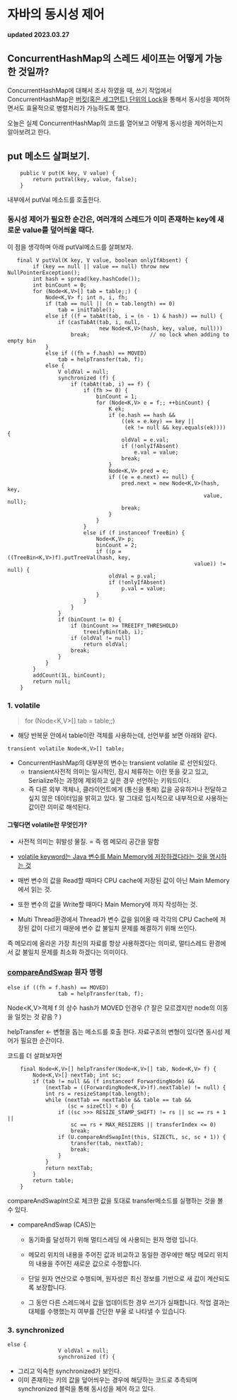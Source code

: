 # 자바의 동시성 제어

**updated 2023.03.27**

## ConcurrentHashMap의 스레드 세이프는 어떻게 가능한 것일까?

ConcurrentHashMap에 대해서 조사 하였을 때, 쓰기 작업에서 ConcurrentHashMap은 [버킷(혹은 세그먼트) 단위의 Lock](https://devlog-wjdrbs96.tistory.com/269)을 통해서 동시성을 제어하면서도 효율적으로 병렬처리가 가능하도록 했다.

오늘은 실제 ConcurrentHashMap의 코드를 열어보고 어떻게 동시성을 제어하는지 알아보려고 한다.

## put 메소드 살펴보기.

```
    public V put(K key, V value) {
        return putVal(key, value, false);
    }
```

내부에서 putVal 메소드를 호출한다.

### 동시성 제어가 필요한 순간은, 여러개의 스레드가 이미 존재하는 key에 새로운 value를 덮어씌울 때다.

이 점을 생각하며 아래 putVal메소드를 살펴보자.

```
   final V putVal(K key, V value, boolean onlyIfAbsent) {
        if (key == null || value == null) throw new NullPointerException();
        int hash = spread(key.hashCode());
        int binCount = 0;
        for (Node<K,V>[] tab = table;;) {
            Node<K,V> f; int n, i, fh;
            if (tab == null || (n = tab.length) == 0)
                tab = initTable();
            else if ((f = tabAt(tab, i = (n - 1) & hash)) == null) {
                if (casTabAt(tab, i, null,
                             new Node<K,V>(hash, key, value, null)))
                    break;                   // no lock when adding to empty bin
            }
            else if ((fh = f.hash) == MOVED)
                tab = helpTransfer(tab, f);
            else {
                V oldVal = null;
                synchronized (f) {
                    if (tabAt(tab, i) == f) {
                        if (fh >= 0) {
                            binCount = 1;
                            for (Node<K,V> e = f;; ++binCount) {
                                K ek;
                                if (e.hash == hash &&
                                    ((ek = e.key) == key ||
                                     (ek != null && key.equals(ek)))) {
                                    oldVal = e.val;
                                    if (!onlyIfAbsent)
                                        e.val = value;
                                    break;
                                }
                                Node<K,V> pred = e;
                                if ((e = e.next) == null) {
                                    pred.next = new Node<K,V>(hash, key,
                                                              value, null);
                                    break;
                                }
                            }
                        }
                        else if (f instanceof TreeBin) {
                            Node<K,V> p;
                            binCount = 2;
                            if ((p = ((TreeBin<K,V>)f).putTreeVal(hash, key,
                                                           value)) != null) {
                                oldVal = p.val;
                                if (!onlyIfAbsent)
                                    p.val = value;
                            }
                        }
                    }
                }
                if (binCount != 0) {
                    if (binCount >= TREEIFY_THRESHOLD)
                        treeifyBin(tab, i);
                    if (oldVal != null)
                        return oldVal;
                    break;
                }
            }
        }
        addCount(1L, binCount);
        return null;
    }
```

### 1. volatile

> for (Node<K,V>[] tab = table;;)

- 해당 반복문 안에서 table이란 객체를 사용하는데, 선언부를 보면 아래와 같다.

```
transient volatile Node<K,V>[] table;
```

- ConcurrentHashMap의 대부분의 변수는 transient volatile 로 선언되있다.
  - transient사전적 의미는 일시적인, 잠시 체류하는 이란 뜻을 갖고 있고, Serialize하는 과정에 제외하고 싶은 경우 선언하는 키워드이다.
  - 즉 다른 외부 객체나, 클라이언트에게 (통신을 통해) 값을 공유하거나 전달하고 싶지 않은 데이터임을 밝히고 있다. 말 그대로 임시적으로 내부적으로 사용하는 값이란 의미로 해석된다.

#### 그렇다면 volatile란 무엇인가?

- 사전적 의미는 휘발성 물질. = 즉 램 메모리 공간을 말함
- [volatile keyword는 Java 변수를 Main Memory에 저장하겠다라는 것을 명시하는 것](https://nesoy.github.io/articles/2018-06/Java-volatile)

- 매번 변수의 값을 Read할 때마다 CPU cache에 저장된 값이 아닌 Main Memory에서 읽는 것.

- 또한 변수의 값을 Write할 때마다 Main Memory에 까지 작성하는 것.

- Multi Thread환경에서 Thread가 변수 값을 읽어올 때 각각의 CPU Cache에 저장된 값이 다르기 때문에 변수 값 불일치 문제를 해결하기 위해 쓰인다.

즉 메모리에 올라온 가장 최신의 자료를 항상 사용하겠다는 의미로, 멀티스레드 환경에서 값 불일치 문제를 최소화 하겠다는 의미이다.

### [compareAndSwap](https://en.wikipedia.org/wiki/Compare-and-swap) 원자 명령

```
else if ((fh = f.hash) == MOVED)
                tab = helpTransfer(tab, f);
```

Node<K,V>객체 f 의 상수 hash가 MOVED 인경우 (? 잘은 모르겠지만 node의 이동을 일컷는 것 같음 ? )

helpTransfer <- 변형을 돕는 메소드를 호출 한다. 자료구조의 변형이 있다면 동시성 제어가 필요한 순간이다.

코드를 더 살펴보자면

```
    final Node<K,V>[] helpTransfer(Node<K,V>[] tab, Node<K,V> f) {
        Node<K,V>[] nextTab; int sc;
        if (tab != null && (f instanceof ForwardingNode) &&
            (nextTab = ((ForwardingNode<K,V>)f).nextTable) != null) {
            int rs = resizeStamp(tab.length);
            while (nextTab == nextTable && table == tab &&
                   (sc = sizeCtl) < 0) {
                if ((sc >>> RESIZE_STAMP_SHIFT) != rs || sc == rs + 1 ||
                    sc == rs + MAX_RESIZERS || transferIndex <= 0)
                    break;
                if (U.compareAndSwapInt(this, SIZECTL, sc, sc + 1)) {
                    transfer(tab, nextTab);
                    break;
                }
            }
            return nextTab;
        }
        return table;
    }
```

compareAndSwapInt으로 체크한 값을 토대로 transfer메소드를 실행하는 것을 볼 수 있다.

- compareAndSwap (CAS)는

  - 동기화를 달성하기 위해 멀티스레딩 에 사용되는 원자 명령 입니다.
  - 메모리 위치의 내용을 주어진 값과 비교하고 동일한 경우에만 해당 메모리 위치의 내용을 주어진 새로운 값으로 수정합니다.

  - 단일 원자 연산으로 수행되며, 원자성은 최신 정보를 기반으로 새 값이 계산되도록 보장합니다.
  - 그 동안 다른 스레드에서 값을 업데이트한 경우 쓰기가 실패합니다. 작업 결과는 대체를 수행했는지 여부를 간단한 부울 로 나타낼 수 있습니다.

### 3. synchronized

```
else {
                V oldVal = null;
                synchronized (f) {
```

- 그리고 익숙한 synchronized가 보인다.
- 이미 존재하는 키의 값을 덮어씌우는 경우에 해당하는 코드로 추측되며 synchronized 블럭을 통해 동시성을 제어 하고 있다.

